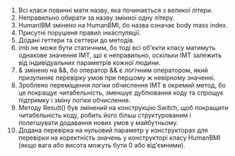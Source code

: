 1. Всі класи повинні мати назву, яка починається з великої літери.
2. Неправильно обирати за назву змінної одну літеру.
3. HumanIBM змінено на  HumanBMI, бо назва означає body mass index.
4. Присутні порушеня правил інкаспуляції.
5. Додані геттери та  сеттери до методів.
6. imb не може бути статичним, бо тоді всі об'єкти класу матимуть однакове значення ІМТ, що є неправильно, оскільки ІМТ залежить від індивідуальних параметрів кожної людини.
7. & змінено на &&, бо оператор && є логічним оператором, який призупиняє перевірку умов при першому ж невірному значенні.
8. Зроблено переміщення логіки обчислення ІМТ в окремий метод, бо це покращує читабельність, зменшує дублювання коду та спрощує підтримку і зміну логіки обчислення.
9. Методу Result() був змінений на конструкцію Switch, щоб покращити читабельність коду, робить його більш структурованим і полегшувати додавання нових умов у майбутньому.
10. Додана перевірка на нульовий параметр у конструкторах для перевірки на коректність значень у конструкторі класу HumanBMI (якщо вага або висота можуть бути 0 або від'ємними).